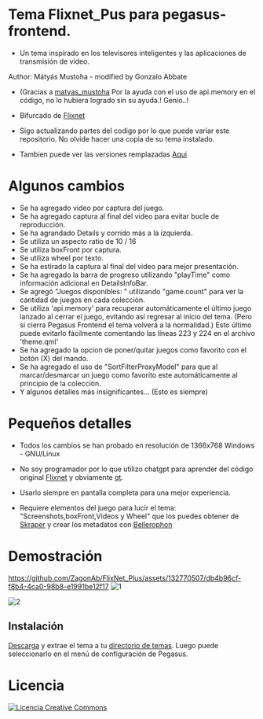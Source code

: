 # Tema Flixnet_Pus para pegasus-frontend.
 - Un tema inspirado en los televisores inteligentes y las aplicaciones de transmisión de video.

Author: Mátyás Mustoha - modified by Gonzalo Abbate
- (Gracias a [matyas_mustoha](https://github.com/mmatyas) Por la ayuda con el uso de api.memory en el código, no lo hubiera logrado sin su ayuda.! Genio..!

- Bifurcado de [Flixnet](https://github.com/mmatyas/pegasus-theme-flixnet)



- Sigo actualizando partes del codigo por lo que puede variar este repositorio. No olvide hacer una copia de su tema instalado.
- Tambien puede ver las versiones remplazadas [Aqui](https://www.mediafire.com/folder/wycdtzwa6hdoh/FlixNet_Plus_Versiones)

# Algunos cambios
- Se ha agregado video por captura del juego.
- Se ha agregado captura al final del video para evitar bucle de reproducción.
- Se ha agrandado Details y corrido más a la izquierda.
- Se utiliza un aspecto ratio de 10 / 16
- Se utiliza boxFront por captura.
- Se utiliza wheel por texto.
- Se ha estirado la captura al final del video para mejor presentación.
- Se ha agregado la barra de progreso utilizando "playTime" como información adicional en DetailsInfoBar.
- Se agregó "Juegos disponibles: " utilizando "game.count" para ver la cantidad de juegos en cada colección.
- Se utiliza 'api.memory' para recuperar automáticamente el último juego lanzado al cerrar el juego, evitando así regresar al inicio del tema. (Pero si cierra Pegasus Frontend el tema volverá a la normalidad.) Esto último puede evitarlo fácilmente comentando las líneas 223 y 224 en el archivo 'theme.qml'
- Se ha agregado la opcion de poner/quitar juegos como favorito con el botón (X) del mando.
- Se ha agregado el uso de "SortFilterProxyModel" para que al marcar/desmarcar un juego como favorito este automáticamente al principio de la colección.
- Y algunos detalles más insignificantes... (Esto es siempre)
# Pequeños detalles

- Todos los cambios se han probado en resolución de 1366x768 Windows - GNU/Linux
- No soy programador por lo que utilizo chatgpt para aprender del código original [Flixnet](https://github.com/mmatyas/pegasus-theme-flixnet) y obviamente [qt](https://doc.qt.io/qt-6/gettingstarted.html).

- Usarlo siempre en pantalla completa para una mejor experiencia.
- Requiere elementos del juego para lucir el tema:  "Screenshots,boxFront,Videos y Wheel"  que los puedes obtener de 
[Skraper](https://www.skraper.net/) y crear los metadatos con [Bellerophon](https://github.com/valsou/bellerophon)


# Demostración


https://github.com/ZagonAb/FlixNet_Plus/assets/132770507/db4b96cf-f8b4-4ca0-98b8-e1991be12f17
![1](https://github.com/ZagonAb/FlixNet_Plus/assets/132770507/7d9d5155-41b6-463a-a56d-b403e8bc6240)




![2](https://github.com/ZagonAb/FlixNet_Plus/assets/132770507/ecfe2836-3f07-4568-9d86-d82523d6791b)



## Instalación

[Descarga](https://github.com/ZagonAb/FlixNet_Plus/archive/refs/heads/main.zip) y extrae el tema a tu [directorio de temas](http://pegasus-frontend.org/docs/user-guide/installing-themes). Luego puede seleccionarlo en el menú de configuración de Pegasus.


# Licencia
<a rel="license" href="http://creativecommons.org/licenses/by-nc-sa/4.0/"><img alt="Licencia Creative Commons" style="border-width:0" src="https://i.creativecommons.org/l/by-nc-sa/4.0/88x31.png" /></a><br /><a rel="license" href="http://creativecommons.org/licenses/by-nc-sa/4.0/"></a>
